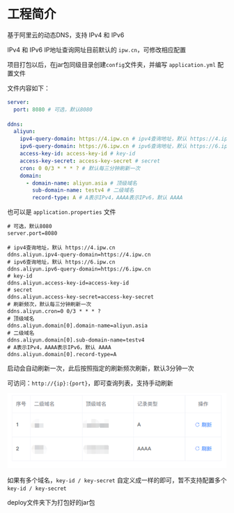 # 工程简介

基于阿里云的动态DNS，支持 IPv4 和 IPv6

IPv4 和 IPv6 IP地址查询网址目前默认的 `ipw.cn`，可修改相应配置

项目打包以后，在jar包同级目录创建`config`文件夹，并编写 `application.yml` 配置文件

文件内容如下：

~~~yaml
server:
  port: 8080 # 可选，默认8080

ddns:
  aliyun:
    ipv4-query-domain: https://4.ipw.cn # ipv4查询地址，默认 https://4.ipw.cn
    ipv6-query-domain: https://6.ipw.cn # ipv6查询地址，默认 https://6.ipw.cn
    access-key-id: access-key-id # key-id
    access-key-secret: access-key-secret # secret
    cron: 0 0/3 * * * ? # 默认每三分钟刷新一次
    domain:
      - domain-name: aliyun.asia # 顶级域名
        sub-domain-name: testv4 # 二级域名
        record-type: A # A表示IPv4，AAAA表示IPv6，默认 AAAA
~~~

也可以是 `application.properties` 文件

~~~properties
# 可选，默认8080
server.port=8080

# ipv4查询地址，默认 https://4.ipw.cn
ddns.aliyun.ipv4-query-domain=https://4.ipw.cn
# ipv6查询地址，默认 https://6.ipw.cn
ddns.aliyun.ipv6-query-domain=https://6.ipw.cn
# key-id
ddns.aliyun.access-key-id=access-key-id
# secret
ddns.aliyun.access-key-secret=access-key-secret
# 刷新频次，默认每三分钟刷新一次
ddns.aliyun.cron=0 0/3 * * * ?
# 顶级域名
ddns.aliyun.domain[0].domain-name=aliyun.asia
# 二级域名
ddns.aliyun.domain[0].sub-domain-name=testv4
# A表示IPv4，AAAA表示IPv6，默认 AAAA
ddns.aliyun.domain[0].record-type=A
~~~

启动会自动刷新一次，此后按照指定的刷新频次刷新，默认3分钟一次

可访问：`http://{ip}:{port}`，即可查询列表，支持手动刷新

![img.png](img.png)

如果有多个域名，`key-id / key-secret` 自定义成一样的即可，暂不支持配置多个 `key-id / key-secret`

deploy文件夹下为打包好的jar包